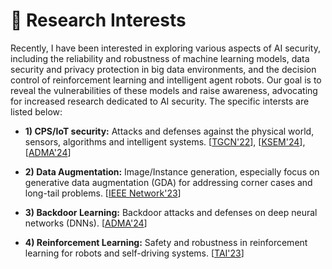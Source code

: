<span class='anchor' id='Research-Interests'></span>

# 📖 Research Interests

Recently, I have been interested in exploring various aspects of AI security, including the reliability and robustness of machine learning models, data security and privacy protection in big data environments, and the decision control of reinforcement learning and intelligent agent robots. Our goal is to reveal the vulnerabilities of these models and raise awareness, advocating for increased research dedicated to AI security. The specific intersts are listed below:

- **1) CPS/IoT security:** Attacks and defenses against the physical world, sensors, algorithms and intelligent systems. [[TGCN'22](https://ieeexplore.ieee.org/abstract/document/9743567)], [[KSEM'24](https://link.springer.com/chapter/10.1007/978-981-97-5498-4_17)], [[ADMA'24](https://wuyalun.cn/Nightfall-Deception/)]

- **2) Data Augmentation:** Image/Instance generation, especially focus on generative data augmentation (GDA) for addressing corner cases and long-tail problems. [[IEEE Network'23](https://ieeexplore.ieee.org/abstract/document/10438990/)] 

- **3) Backdoor Learning:** Backdoor attacks and defenses on deep neural networks (DNNs). [[ADMA'24](https://wuyalun.cn/Nightfall-Deception/)]

- **4) Reinforcement Learning:** Safety and robustness in reinforcement learning for robots and self-driving systems. [[TAI'23](https://ieeexplore.ieee.org/abstract/document/9829911)]
